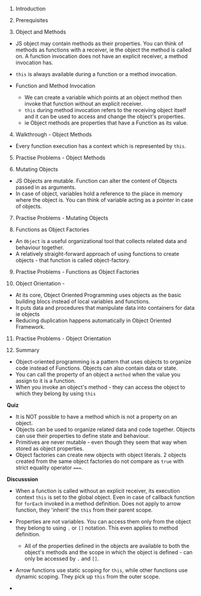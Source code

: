 1. Introduction

2. Prerequisites

3. Object and Methods

- JS object may contain methods as their properties. You can think of methods as functions with a receiver, ie the object the method is called on. A function invocation does not have an explicit receiver, a method invocation has.
- `this` is always available during a function or a method invocation.

- Function and Method Invocation
  - We can create a variable which points at an object method then invoke that function without an explicit receiver.
  - `this` during method invocation refers to the receiving object itself and it can be used to access and change the object's properties.
  - ie Object methods are properties that have a Function as its value.

4. Walkthrough - Object Methods

- Every function execution has a context which is represented by `this`.

5. Practise Problems - Object Methods

6. Mutating Objects

- JS Objects are mutable. Function can alter the content of Objects passed in as arguments.
- In case of object, variables hold a reference to the place in memory where the object is. You can think of variable acting as a pointer in case of objects.

7. Practise Problems - Mutating Objects

8. Functions as Object Factories

- An `Object` is a useful organizational tool that collects related data and behaviour together.
- A relatively straight-forward approach of using functions to create objects - that function is called object-factory.

9. Practise Problems - Functions as Object Factories

10. Object Orientation -

- At its core, Object Oriented Programming uses objects as the basic building blocs instead of local variables and functions.
- It puts data and procedures that manipulate data into containers for data ie objects
- Reducing duplication happens automatically in Object Oriented Framework.

11. Practise Problems - Object Orientation

12. Summary

- Object-oriented programming is a pattern that uses objects to organize code instead of Functions. Objects can also contain data or state.
- You can call the property of an object a `method` when the value you assign to it is a function.
- When you invoke an object's method - they can access the object to which they belong by using `this`

**Quiz**

- It is NOT possible to have a method which is not a property on an object.
- Objects can be used to organize related data and code together. Objects can use their properties to define state and behaviour.
- Primitives are never mutable - even though they seem that way when stored as object properties.
- Object factories can create new objects with object literals. 2 objects created from the same object factories do not compare as `true` with strict equality operator `===`.

**Discusssion**

- When a function is called without an explicit receiver, its execution context `this` is set to the global object. Even in case of callback function for `forEach` invoked in a method definition. Does not apply to arrow function, they 'inherit' the `this` from their parent scope.

- Properties are not variables. You can access them only from the object they belong to using `.` or `[]` notation. This even applies to method definition.

  - All of the properties defined in the objects are available to both the object's methods and the scope in which the object is defined - can only be accessed by `.` and `[]`.

- Arrow functions use static scoping for `this`, while other functions use dynamic scoping. They pick up `this` from the outer scope.

-
